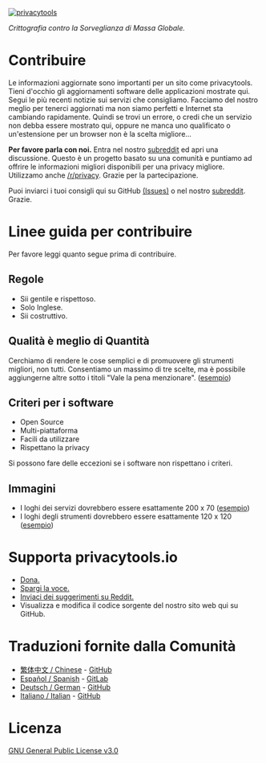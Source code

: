 [![privacytools](https://strappazzon.github.io/privacytools-it/img/layout/logo.png)](https://strappazzon.github.io/privacytools-it/)

_Crittografia contro la Sorveglianza di Massa Globale._

# Contribuire

Le informazioni aggiornate sono importanti per un sito come privacytools. Tieni d'occhio gli aggiornamenti software delle applicazioni mostrate qui. Segui le più recenti notizie sui servizi che consigliamo. Facciamo del nostro meglio per tenerci aggiornati ma non siamo perfetti e Internet sta cambiando rapidamente. Quindi se trovi un errore, o credi che un servizio non debba essere mostrato qui, oppure ne manca uno qualificato o un'estensione per un browser non è la scelta migliore...

**Per favore parla con noi.** Entra nel nostro [subreddit](https://www.reddit.com/r/privacytoolsIO/) ed apri una discussione. Questo è un progetto basato su una comunità e puntiamo ad offrire le informazioni migliori disponibili per una privacy migliore. Utilizzamo anche [/r/privacy](https://www.reddit.com/r/privacy). Grazie per la partecipazione.

Puoi inviarci i tuoi consigli qui su GitHub [(Issues)](https://github.com/privacytoolsIO/privacytools.io/issues) o nel nostro [subreddit](https://www.reddit.com/r/privacytoolsIO/). Grazie.


# Linee guida per contribuire
Per favore leggi quanto segue prima di contribuire.

## Regole

- Sii gentile e rispettoso.
- Solo Inglese.
- Sii costruttivo.

## Qualità è meglio di Quantità

Cerchiamo di rendere le cose semplici e di promuovere gli strumenti migliori, non tutti. Consentiamo un massimo di tre scelte, ma è possibile aggiungerne altre sotto i titoli "Vale la pena menzionare". ([esempio](https://strappazzon.github.io/privacytools-it/#im)) 

## Criteri per i software

- Open Source
- Multi-piattaforma
- Facili da utilizzare
- Rispettano la privacy

Si possono fare delle eccezioni se i software non rispettano i criteri.

## Immagini

- I loghi dei servizi dovrebbero essere esattamente 200 x 70 ([esempio](https://strappazzon.github.io/privacytools-it/img/provider/AirVPN.gif))
- I loghi degli strumenti dovrebbero essere esattamente 120 x 120 ([esempio](https://strappazzon.github.io/privacytools-it/img/tools/ChatSecure.png))

# Supporta privacytools.io

- [Dona.](https://strappazzon.github.io/privacytools-it/donate.html)
- [Spargi la voce.](https://strappazzon.github.io/privacytools-it/#participate)
- [Inviaci dei suggerimenti su Reddit.](https://www.reddit.com/r/privacytoolsIO/)
- Visualizza e modifica il codice sorgente del nostro sito web qui su GitHub.

# Traduzioni fornite dalla Comunità
- [繁体中文 / Chinese](https://github.com/twngo/privacytools-zh) - [GitHub](https://github.com/twngo/privacytools-zh)
- [Español / Spanish](https://victorhck.gitlab.io/privacytools-es/) - [GitLab](https://gitlab.com/victorhck/privacytools-es)
- [Deutsch / German](https://privacytools.it-sec.rocks/) - [GitHub](https://github.com/Anon215/privacytools.it-sec.rocks)
- [Italiano / Italian](https://strappazzon.github.io/privacytools-it/) - [GitHub](https://github.com/Strappazzon/privacytools-it)

# Licenza
[GNU General Public License v3.0](https://github.com/privacytoolsIO/privacytools.io/blob/master/LICENSE.txt)
